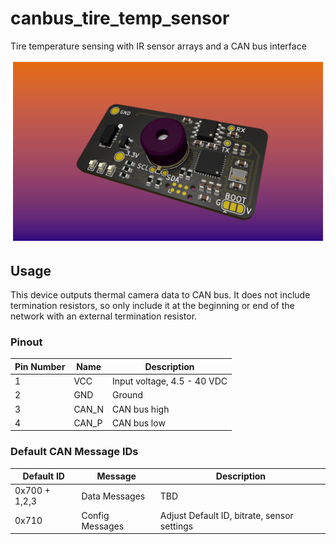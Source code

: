 # canbus_tire_temp_sensor

Tire temperature sensing with IR sensor arrays and a CAN bus interface

![PCB render](/hardware/PCB/production/images/version_1_1.png)

## Usage
This device outputs thermal camera data to CAN bus. It does not include termination resistors, so only include it at the beginning or end of the network with an external termination resistor.

### Pinout

| Pin Number | Name     | Description                 |
| ---------- | -------- | --------------------------- |
| 1          | VCC      | Input voltage, 4.5 - 40 VDC |
| 2          | GND      | Ground                      |
| 3          | CAN_N    | CAN bus high                |
| 4          | CAN_P    | CAN bus low                 |

### Default CAN Message IDs

| Default ID     | Message            | Description                                 |
| -------------- | ------------------ | ------------------------------------------- |
| 0x700 + 1,2,3  | Data Messages      | TBD                                         |
| 0x710          | Config Messages    | Adjust Default ID, bitrate, sensor settings |
